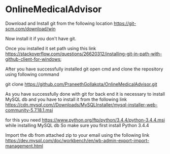 # OnlineMedicalAdvisor

Download and Install git from the following location https://git-scm.com/download/win

Now install it if you don't have git.

Once you installed it set path using this link https://stackoverflow.com/questions/26620312/installing-git-in-path-with-github-client-for-windows;

After you have successfully installed git open cmd and clone the repository using following command 

git clone https://github.com/PraneethGollakota/OnlineMedicalAdvisor.git

As you have successfully done with git for back end it is necessary to install MySQL db and you have to install it from the following link
https://cdn.mysql.com//Downloads/MySQLInstaller/mysql-installer-web-community-5.7.18.1.msi

for this you need https://www.python.org/ftp/python/3.4.4/python-3.4.4.msi while installing MySQL db 
So make sure you first install Python 3.4.4

Import the db from attached zip to your email using the following link
https://dev.mysql.com/doc/workbench/en/wb-admin-export-import-management.html